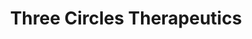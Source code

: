 ---
title: "Three Circles Therapeutics"
url: /new-tripoli/three-circles-therapeutics/
shop: massage
---